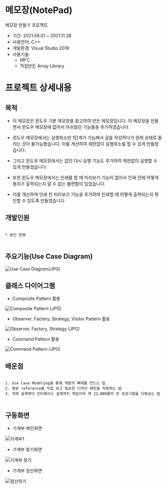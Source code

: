 # 메모장(NotePad)
메모장 만들기 프로젝트

* 기간: 2021.06.01 ~ 2021.11.28
* 사용언어: C++
* 개발환경: Visual Studio 2019
* 사용기술: 
  - MFC
  - 직접만든 Array Library

프로젝트 상세내용
=============
목적
-------------
* 이 메모장은 윈도우 기본 메모장을 참고하여 만든 메모장입니다. 이 메모장을 만들면서 윈도우 메모장에 없어서 아쉬웠던 기능들을 추가하였습니다.

* 윈도우 메모장에서는 실행취소만 1단계가 가능해서 글을 작성하다가 원래 상태로 돌리는 것이 불가능했습니다. 이를 개선하여 제한없이 실행취소를 할 수 있게 만들었습니다.

* 그리고 윈도우 메모장에서는 없던 다시 실행 기능도 추가하여 제한없이 실행할 수 있게 만들었습니다.

* 또한 윈도우 메모장에서는 인쇄를 할 때 미리보기 기능이 없어서 인쇄 전에 어떻게 용지가 출력되는지 알 수 없는 불편함이 있었습니다.

* 이를 개선하여 인쇄 전 미리보기 기능을 추가하여 인쇄할 때 어떻게 출력되는지 확인할 수 있도록 만들었습니다.


개발인원
-------------
<pre>
<code>
* 본인 한명
</code>
</pre>

주요기능(Use Case Diagram)
-------------
![Use Case Diagram(JPG)](https://user-images.githubusercontent.com/63482037/143727127-7244093c-6317-4a47-a3d8-d2644d63c5f5.jpg)


클래스 다이어그램
-------------
* Composite Pattern 활용

![Composite Pattern (JPG)](https://user-images.githubusercontent.com/63482037/143727191-d9faa5e6-4c65-42fe-a6a4-e2e3aaf52d7f.jpg)

* Observer, Factory, Strategy, Visitor Pattern 활용

![Observer, Factory, Strategy (JPG)](https://user-images.githubusercontent.com/63482037/143729627-d37decb6-6dc9-45bf-9595-18d6732bf4be.jpg)


* Command Pattern 활용

![Command Pattern (JPG)](https://user-images.githubusercontent.com/63482037/143729647-1b135141-12f8-43fa-9a81-b65f5ea2c574.jpg)


배운점
-------------
<pre>
<code>
1. Use Case Modeling을 통해 개발의 뼈대를 만드는 법
2. 영문 reference를 직접 보고 필요한 디자인 패턴을 적용하는 법
3. 객체 설계부터 인터페이스 설계까지 책임지며 약 22,000줄의 큰 프로그램을 다뤄보는 법
</code>
</pre>

구동화면
-------------
* 가계부 메인화면

![가계부1](https://user-images.githubusercontent.com/63482037/130325046-ab19ad00-94a9-485b-bd92-1cae91efce59.PNG)


* 가계부 찾기화면

![가계부 찾기](https://user-images.githubusercontent.com/63482037/130325051-e504a571-a363-42e2-85e7-7b009ddab1b0.PNG)


* 가계부 정산화면

![정산하기](https://user-images.githubusercontent.com/63482037/130325062-7cb4fe69-10cc-415e-a8a6-edc5226abea7.PNG)
